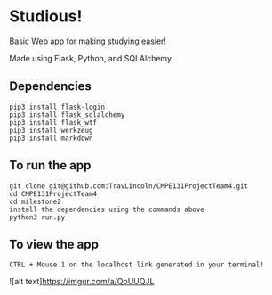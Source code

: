 # Studious!

Basic Web app for making studying easier!

 Made using Flask, Python, and SQLAlchemy

## Dependencies
```
pip3 install flask-login
pip3 install flask_sqlalchemy
pip3 install flask_wtf
pip3 install werkzeug
pip3 install markdown
```

## To run the app
```
git clone git@github.com:TravLincoln/CMPE131ProjectTeam4.git
cd CMPE131ProjectTeam4
cd milestone2
install the dependencies using the commands above
python3 run.py
```

## To view the app

```
CTRL + Mouse 1 on the localhost link generated in your terminal!
```

![alt text]https://imgur.com/a/QoUUQJL



